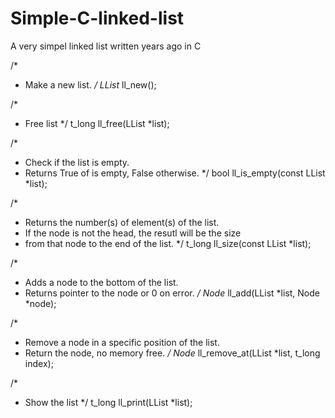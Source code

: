 # Simple-C-linked-list

A very simpel linked list written years ago in C


/*
 * Make a new  list.
 */
LList* ll_new();


/*
 * Free list
 */
t_long ll_free(LList *list);


/*
 * Check if the list is empty.
 * Returns True of is empty, False otherwise.
 */
bool ll_is_empty(const LList *list);


/*
 * Returns the number(s) of element(s) of the list.
 * If the node is not the head, the resutl will be the size
 * from that node to the end of the list.
 */
t_long ll_size(const LList *list);


/*
 * Adds a node to the bottom of the list.
 * Returns pointer to the node or 0 on error.
 */
Node* ll_add(LList *list, Node *node);

/*
 * Remove a node in a specific position of the list.
 * Return the node, no memory free.
 */
Node* ll_remove_at(LList *list, t_long index);


/*
 * Show the list
 */
t_long ll_print(LList *list);
